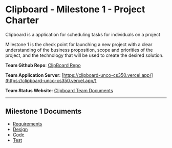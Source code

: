 # Clipboard - Milestone 1 - Project Charter

Clipboard is a application for scheduling tasks for individuals on a project

Milestone 1 is the check point for launching a new project with a clear understanding
of the business proposition, scope and priorities of the project, and the technology
that will be used to create the desired solution.

**Team Github Repo**:  [ClipBoard Repo](../..)

**Team Application Server**:  [https://clipboard-unco-cs350.vercel.app/](https://clipboard-unco-cs350.vercel.app/)

**Team Status Website**:  [Clipboard Team Documents](..)

---

## Milestone 1 Documents

* [Requirements](Requirements/Index.md)
* [Design](Design/Index.md)
* [Code](Code/Index.md)
* [Test](Test/Index.md)
